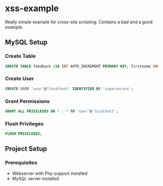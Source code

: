 # xss-example
Really simple example for cross-site scripting. Contains a bad and a good example.

## MySQL Setup
### Create Table
```sql
CREATE TABLE feedback (id INT AUTO_INCREMENT PRIMARY KEY, firstname VARCHAR(255), email VARCHAR(255), content VARCHAR(255));
```

### Create User
```sql
CREATE USER 'user'@'localhost' IDENTIFIED BY 'supersecure';
```

### Grant Permissions
```sql
GRANT ALL PRIVILEGES ON * . * TO 'user'@'localhost';
```

### Flush Privileges
```sql
FLUSH PRIVILEGES;
```

## Project Setup
### Prerequisites
- Webserver with Php support installed
- MySQL server installed